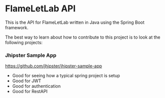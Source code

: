 # FlameLetLab API

This is the API for FlameLetLab written in Java using the Spring Boot framework.

The best way to learn about how to contribute to this project is to look at the following projects:

### Jhipster Sample App
https://github.com/jhipster/jhipster-sample-app

* Good for seeing how a typical spring project is setup
* Good for JWT
* Good for authentication
* Good for RestAPI

